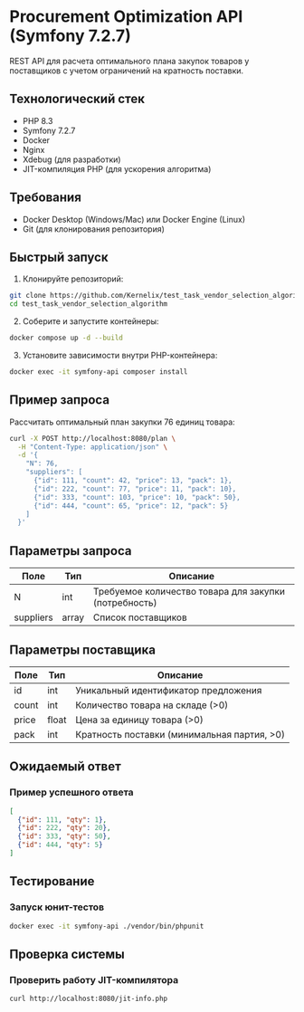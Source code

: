 # Procurement Optimization API (Symfony 7.2.7)

REST API для расчета оптимального плана закупок товаров у поставщиков с учетом ограничений на кратность поставки.

## Технологический стек
- PHP 8.3
- Symfony 7.2.7
- Docker
- Nginx
- Xdebug (для разработки)
- JIT-компиляция PHP (для ускорения алгоритма)

## Требования
- Docker Desktop (Windows/Mac) или Docker Engine (Linux)
- Git (для клонирования репозитория)

## Быстрый запуск

1. Клонируйте репозиторий:
```bash
git clone https://github.com/Kernelix/test_task_vendor_selection_algorithm.git
cd test_task_vendor_selection_algorithm
```

2. Соберите и запустите контейнеры:
```bash 
docker compose up -d --build
```
3. Установите зависимости внутри PHP-контейнера:
```bash 
docker exec -it symfony-api composer install
```

## Пример запроса

Рассчитать оптимальный план закупки 76 единиц товара:

```bash
curl -X POST http://localhost:8080/plan \
  -H "Content-Type: application/json" \
  -d '{
    "N": 76,
    "suppliers": [
      {"id": 111, "count": 42, "price": 13, "pack": 1},
      {"id": 222, "count": 77, "price": 11, "pack": 10},
      {"id": 333, "count": 103, "price": 10, "pack": 50},
      {"id": 444, "count": 65, "price": 12, "pack": 5}
    ]
  }'
```

## Параметры запроса

| Поле      | Тип    | Описание                                                                 |
|-----------|--------|--------------------------------------------------------------------------|
| N          | int    | Требуемое количество товара для закупки (потребность)                   |
| suppliers | array  | Список поставщиков                                                      |

## Параметры поставщика

| Поле  | Тип    | Описание                                                                 |
|-------|--------|--------------------------------------------------------------------------|
| id    | int    | Уникальный идентификатор предложения                                    |
| count | int    | Количество товара на складе (>0)                                        |
| price | float  | Цена за единицу товара (>0)                                             |
| pack  | int    | Кратность поставки (минимальная партия, >0)                             |

## Ожидаемый ответ

### Пример успешного ответа
```json
[
  {"id": 111, "qty": 1},
  {"id": 222, "qty": 20},
  {"id": 333, "qty": 50},
  {"id": 444, "qty": 5}
]
```

## Тестирование

### Запуск юнит-тестов
```bash
docker exec -it symfony-api ./vendor/bin/phpunit
```

## Проверка системы

### Проверить работу JIT-компилятора
```bash
curl http://localhost:8080/jit-info.php